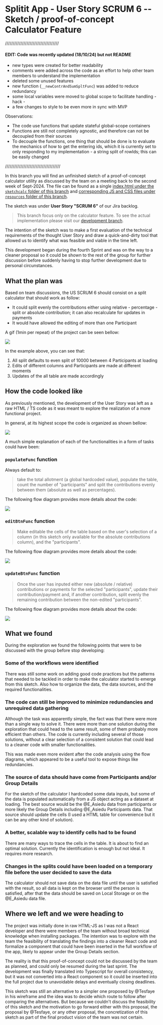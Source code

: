 # Splitit App - User Story SCRUM 6 -- Sketch / proof-of-concept Calculator Feature

///////////////////////////////////

#### EDIT: Code was recently updated (18/10/24) but not README
* new types were created for better readability
* comments were added across the code as an effort to help other team members to understand the implementation
* deleted some unused features
* new function (`__newContrAndSumSpltFunc`) was added to reduce redundancy
* some local variables were moved to global scope to facilitate handling - hack -
* a few changes to style to be even more in sync with MVP

Observations:
- The code use functions that update stateful global-scope containers
- Functions are still not completely agnostic, and therefore can not be decoupled from their sources
- To decouple the functions, one thing that should be done is to evaluate the mechanics of how to get the entering ids, which it is currently set to only responding to my implementation - a string split of rowIds; this can be easily changed

////////////////////////////////////

In this branch you will find an unfinished sketch of a proof-of-concept calculator utility as discussed by the team on a meeting back to the second week of Sept-2024. The file can be found as a single [index.html under the `sketchcalc` folder of this branch](https://github.com/chingu-voyages/v51-tier2-team-23/tree/sketchcalc/sketchcalc/index.html) and [corresponding JS and CSS files under `resources` folder of this branch](https://github.com/chingu-voyages/v51-tier2-team-23/tree/sketchcalc/resources).

The sketch was under **User Story "SCRUM 6"** of our Jira backlog.

> This branch focus only on the calculator feature. To see the actual implementation please visit our [development branch](https://github.com/chingu-voyages/v51-tier2-team-23/tree/development).

The intention of the sketch was to make a first evaluation of the technical requirements of the thought User Story and draw a quick-and-dirty tool that allowed us to identify what was feasible and viable in the time left.

This development began during the fourth Sprint and was on the way to a cleaner proposal so it could be shown to the rest of the group for further discussion before suddenly having to stop further development due to personal circunstances.

## What the plan was

Based on team discussions, the US SCRUM 6 should consist on a split calculator that should work as follow:
* It could split evenly the contributions either using relative - percentage - split or absolute contribution; it can also recalculate for updates in payments
* It would have allowed the editing of more than one Participant

A gif (1min per repeat) of the project can be seen bellow:

![](/resources/img/sketchCalc.gif)

In the example above, you can see that:
1. All split defaults to even split of 10000 between 4 Participants at loading
2. Edits of different columns and Participants are made at different moments
3. Updates of the all table are made accordingly

## How the code looked like

As previously mentioned, the development of the User Story was left as a raw HTML / TS code as it was meant to explore the realization of a more functional project.

In general, at its highest scope the code is organized as shown bellow:

![](/resources/img/globalVarAndActions.svg)

A much simple explanation of each of the functionalities in a form of tasks could have been:

### `populateFunc` function

Always default to:

> take the total allotment (a global hardcoded value), populate the table, count the number of "participants" and split the contributions evenly between them (absolute as well as percentages).

The following flow diagram provides more details about the code:

![](/resources/img/populateFunc.svg)

### `editBtnFunc` function

> Make editable the cells of the table based on the user's selection of a column (in this sketch only available for the absolute contributions column), and the "participants".

The following flow diagram provides more details about the code:

![](/resources/img/editBtnFunc.svg)

### `updateBtnFunc` function

> Once the user has inputed either new (absolute / relative) contributions or payments for the selected "participants", update their contribution/payment and, if another contribution, split evenly the remaining contribution between the non-edited "participants".

The following flow diagram provides more details about the code:

![](/resources/img/updateBtnFunc.svg)

## What we found

During the exploration we found the following points that were to be discussed with the group before stop developing:

### Some of the workflows were identified

There was still some work on adding good code practices but the patterns that needed to be tackled in order to make the calculator started to emerge from this sketch. Also how to organize the data, the data sources, and the required functionalities.

### The code can still be improved to minimize redundancies and unrequired data gathering

Although the task was apparently simple, the fact was that there were more than a single way to solve it. There were more than one solution during the exploration that could head to the same result, some of them probably more efficient than others. The code is currently including several of those solutions, without a clear selection of a consistent solution that could lead to a cleaner code with smaller functionalities.

This was made even more evident after the code analysis using the flow diagrams, which appeared to be a useful tool to expose things like redundancies.

### The source of data should have come from Participants and/or Group Details

For the sketch of the calculator I hardcoded some data inputs, but some of the data is populated automatically from a JS object acting as a dataset at loading. The best source would be the @E_Asiedu data from participants or more likely the Group Details including @E_Asiedu Participants data. That source should update the cells (I used a HTML table for convenience but it can be any other kind of solution).

### A better, scalable way to identify cells had to be found

There are many ways to trace the cells in the table. It is about to find an optimal solution. Currently the identification is enough but not ideal. It requires more research. 

### Changes in the splits could have been loaded on a temporary file before the user decided to save the data

The calculator should not save data on the data file until the user is satisfied with the result, so all data is kept on the browser until the person is satisfied, after that the data should be saved on Local Storage or on the @E_Asiedu  data file.

## Where we left and we were heading to

The project was initially done in raw HTML-JS as I was not a React developer and there were members of the team without broad technical knowledge when installing packages. The intention was to explore with the team the feasibility of translating the findings into a cleaner React code and formalize a component that could have been inserted in the full workflow of the app, likely to appear under the Group Details section.

The reality is that this proof-of-concept could not be discussed by the team as planned, and could only be resumed during the last sprint. The development was finally translated into Typescript for overall consistency, but it was not converted into a React component so it could be inserted into the full project due to unavoidable delays and eventually closing deadlines.

This sketch was still an alternative to a simpler one proposed by @Tesfaye in his wireframe and the idea was to decide which route to follow after comparing the alternatives. But because we couldn't discuss the feasibility of this sketch and the motivation to go forward either with this proposal, the proposal by @Tesfaye, or any other proposal, the concretization of this sketch as part of the final product vision of the team was not certain.